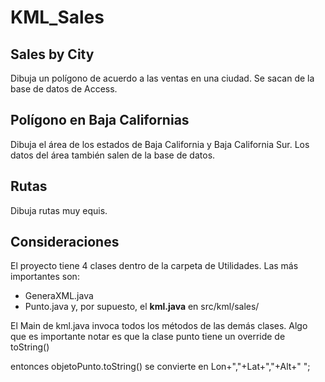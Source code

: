 # KML_Sales

## Sales by City
Dibuja un polígono de acuerdo a las ventas en una ciudad. Se sacan de la base de datos de Access. 

## Polígono en Baja Californias
Dibuja el área de los estados de Baja California y Baja California Sur. Los datos del área también salen de la base de datos. 

## Rutas
Dibuja rutas muy equis. 

## Consideraciones
El proyecto tiene 4 clases dentro de la carpeta de Utilidades. Las más importantes son:
* GeneraXML.java
* Punto.java
y, por supuesto, el <b>kml.java</b> en src/kml/sales/

El Main de kml.java invoca todos los métodos de las demás clases. Algo que es importante notar es que la clase punto tiene un override de toString()

entonces objetoPunto.toString() se convierte en Lon+","+Lat+","+Alt+" ";



